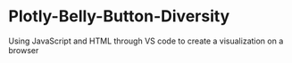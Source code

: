 # Plotly-Belly-Button-Diversity
Using JavaScript and HTML through VS code to create a visualization on a browser
